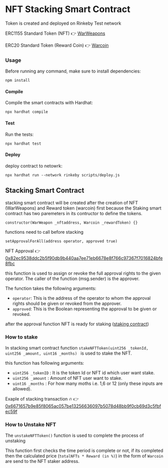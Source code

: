 # NFT Stacking Smart Contract

Token is created and deployed on Rinkeby Test network

ERC1155 Standard Token (NFT) :point_right:	 [WarWeapons](https://rinkeby.etherscan.io/address/0x4228c42B33003500b07DBdb58675ACD3f28Ef23a)

ERC20 Standard Token (Reward Coin) :point_right:	 [Warcoin](https://rinkeby.etherscan.io/address/0x398195aAe738E6f57e9Fb11EDaEb915BC14C65af)

### Usage

Before running any command, make sure to install dependencies:

`npm install`

#### Compile

Compile the smart contracts with Hardhat: 

`npx hardhat compile`

#### Test

Run the tests:

`npx hardhat test`

#### Deploy

deploy contract to netowrk: 

`npx hardhat run --network rinkeby scripts/deploy.js`

## Stacking Smart Contract

stacking smart contract will be created after the creation of NFT (WarWeapons) and Reward token (warcoin) first because the Staking smart contract has two paremeters in its contructor to define the tokens.

`constructor(WarWeapon _nftaddress, Warcoin _rewardToken) {}`

functions need to call before stacking

`setApprovalForAll(address operator, approved true)` 

NFT Approval :point_right: [0x82ec9538ddc2b5f90db9b440aa7ee71eb6678e8f766c97367f7016824bfe8fbc](https://rinkeby.etherscan.io/tx/0x82ec9538ddc2b5f90db9b440aa7ee71eb6678e8f766c97367f7016824bfe8fbc)

this function is used to assign or revoke the full approval rights to the given operator. The caller of the function (msg.sender) is the approver.

The function takes the following arguments:

- `operator`: This is the address of the operator to whom the approval rights should be given or revoked from the approver.
- `approved`: This is the Boolean representing the approval to be given or revoked.

after the approval function NFT is ready for staking ([staking contract](https://rinkeby.etherscan.io/address/0xfa1cB7f4419032AceA92fBf708Aedd738B274903#code))

### How to stake

In stacking smart contract function `stakeNFTToken(uint256 _tokenId, uint256 _amount, uint16 _months) ` is used to stake the NFT.

this function has following arguments:

- `uint256 _tokenID` : It is the token Id or NFT id which user want stake.
- `uint256 _amount` : Amount of NFT user want to stake.
- `uint16 _months` : For how many moths i.e. 1,6 or 12 (only these inputs are allowed).


Exaple of stacking transaction :fire:	:point_right: [0x6671657b9e85f8065ac057be13256636097b5078d48bb9f0cb69d3c5fbfec59f](https://rinkeby.etherscan.io/tx/0x6671657b9e85f8065ac057be13256636097b5078d48bb9f0cb69d3c5fbfec59f)

### How to Unstake NFT

The `unstakeNFTToken()` function is used to complete the process of unstaking

This function first checks the time period is complete or not, if its completed then the calculated price (`totalNFTs * Reward (in %)`) in the form of `Warcoin` are send to the NFT staker address.
